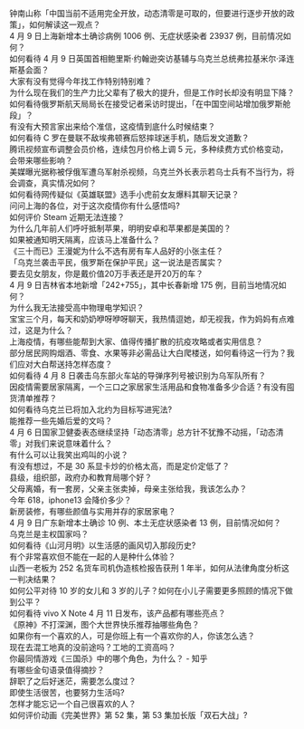 钟南山称「中国当前不适用完全开放，动态清零是可取的，但要进行逐步开放的政策」，如何解读这一观点？  
4 月 9 日上海新增本土确诊病例 1006 例、无症状感染者 23937 例，目前情况如何？  
如何看待 4 月 9 日英国首相鲍里斯·约翰逊突访基辅与乌克兰总统弗拉基米尔·泽连斯基会面？  
大家有没有觉得今年找工作特别特别难？  
为什么现在我们的生产力比父辈有了极大的提升，但是工作时长却没有明显下降？  
如何看待俄罗斯航天局局长在接受记者采访时提出，「在中国空间站增加俄罗斯舱段」？  
有没有大预言家出来给个准信，这疫情到底什么时候结束？  
如何看待 C 罗在曼联不敌埃弗顿赛后怒摔球迷手机，随后发文道歉？  
腾讯视频宣布调整会员价格，连续包月价格上调 5 元，多种续费方式价格变动，会带来哪些影响？  
美媒曝光据称被俘俄军遭乌军射杀视频，乌克兰外长表示若乌士兵有不当行为，将会调查，真实情况如何？  
如何看待网传疑似《英雄联盟》选手小虎前女友爆料其聊天记录？  
问问上海的各位，对于这次疫情你有什么感悟吗?  
如何评价 Steam 近期无法连接？  
为什么几年前人们呼吁抵制苹果，明明安卓和苹果都是美国的？  
如果被通知明天隔离，应该马上准备什么？  
《三十而已》王漫妮为什么不选有房有车人品好的小张主任？  
「乌克兰袭击平民，俄罗斯在保护平民」这一说法是否属实？  
要去见女朋友，你是戴价值20万手表还是开20万的车？  
4 月 9 日吉林省本地新增「242+755」，其中长春新增 175 例，目前当地情况如何？  
为什么我无法接受高中物理电学知识？  
宝宝三个月，每天和奶奶咿呀咿呀聊天，我热情逗她，却无视我，作为妈妈有点难过，这是为什么？  
上海疫情，有哪些能帮到大家、值得传播扩散的抗疫攻略或者实用信息？  
部分居民网购烟酒、零食、水果等非必需品让大白爬楼送，如何看待这一行为？我们应对大白帮送持怎样态度？  
如何看待 4 月 8 日袭击乌东部火车站的导弹序列号被识别为乌军队所有？  
因疫情需要居家隔离，一个三口之家居家生活用品和食物准备多少合适？有没有囤货清单推荐？  
如何看待乌克兰已将加入北约为目标写进宪法?  
能推荐一些先婚后爱的文吗？  
4 月 6 日国家卫健委表态继续坚持「动态清零」总方针不犹豫不动摇，「动态清零」对我们来说意味着什么？  
有什么可以让我笑出鸡叫的小说？  
有没有想过，不是 30 系显卡炒的价格太高，而是定价定低了？  
县级，组织部，政府办和教育局哪个好？  
父母离婚，有一套房，父亲主张卖掉，母亲主张给我，我该怎么办？  
今年 618，iphone13 会降价多少？  
新房装修，有哪些颜值与实用并存的家居家电？  
4 月 9 日广东新增本土确诊 10 例、本土无症状感染者 13 例，目前情况如何？  
乌克兰是主权国家吗？  
如何看待《山河月明》以生活感的画风切入那段历史?  
有个非常喜欢但不能在一起的人是种什么体验？  
山西一老板为 252 名货车司机伪造核检报告获刑 1 年半，如何从法律角度分析这一判决结果？  
如何公平对待 10 岁的女儿和 3 岁的儿子？如何在小儿子需要更多照顾的情况下做到公平？  
如何看待 vivo X Note 4 月 11 日发布，该产品都有哪些亮点？  
《原神》不打深渊，图个大世界快乐推荐抽哪些角色？  
如果你有一个喜欢的人，可是你班上有一个喜欢你的人，你该怎么选？  
现在去混工地真的没前途吗？工地的工资高吗？  
你最同情游戏《三国杀》中的哪个角色，为什么？ - 知乎  
有哪些金句语录值得摘抄？  
辞职了之后好迷茫，需要怎么度过？  
即使生活很苦，也要努力生活吗?  
怎样才能忘记一个自己很喜欢的人？  
如何评价动画《完美世界》第 52 集，第 53 集加长版「双石大战」?  

